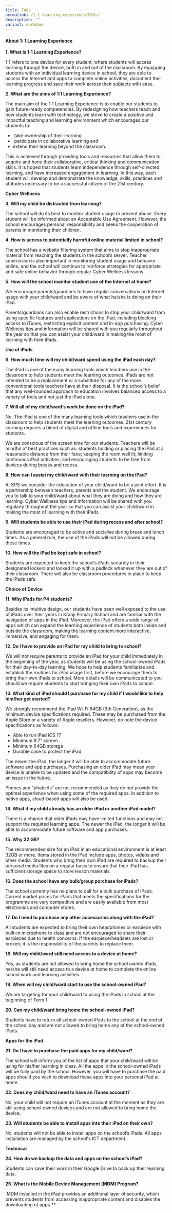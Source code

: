 ```yaml
---
title: FAQs
permalink: /1-1-learning-experience/FAQs/
description: ""
variant: markdown
---
```

#### **About 1: 1 Learning Experience**

**1\. What is 1:1 Learning Experience?**

1:1 refers to one device for every student, where students will access learning through the device, both in and out of the classroom. By equipping students with an individual learning device in school, they are able to access the Internet and apps to complete online activities, document their learning progress and save their work across their subjects with ease.  

  

**2\. What are the aims of 1:1 Learning Experience?**

The main aim of the 1:1 Learning Experience is to enable our students to gain future-ready competencies. By redesigning how teachers teach and how students learn with technology, we strive to create a positive and impactful teaching and learning environment which encourages our students to:  

*    take ownership of their learning
*    participate in collaborative learning and
*   extend their learning beyond the classroom.

This is achieved through providing tools and resources that allow them to acquire and hone their collaborative, critical thinking and communication skills. It is hoped that students learn independence through self-directed learning, and have increased engagement in learning. In this way, each student will develop and demonstrate the knowledge, skills, practices and attitudes necessary to be a successful citizen of the 21st century.

  

**Cyber Wellness**

**3\. Will my child be distracted from learning?**

The school will do its best to monitor student usage to prevent abuse. Every student will be informed about an Acceptable Use Agreement. However, the school encourages personal responsibility and seeks the cooperation of parents in monitoring their children.  

  

**4\. How is access to potentially harmful online material limited in school?**

The school has a website filtering system that aims to stop inappropriate material from reaching the students in the school’s server. Teacher supervision is also important in monitoring student usage and behavior online, and the school will continue to reinforce strategies for appropriate and safe online behavior through regular Cyber Wellness lessons.  

  

**5\. How will the school monitor student use of the Internet at home?**

We encourage parents/guardians to have regular conversations on Internet usage with your child/ward and be aware of what he/she is doing on their iPad.  

Parents/guardians can also enable restrictions to stop your child/ward from using specific features and applications on the iPad, including blocking access to iTunes, restricting explicit content and in-app purchasing. Cyber Wellness tips and information will be shared with you regularly throughout the year so that you can assist your child/ward in making the most of learning with their iPads.

  

**Use of iPads**

**6\. How much time will my child/ward spend using the iPad each day?**

The iPad is one of the many learning tools which teachers use in the classroom to help students meet the learning outcomes. iPads are not intended to be a replacement or a substitute for any of the more conventional tools teachers have at their disposal. It is the school’s belief that any well-rounded approach to education involves balanced access to a variety of tools and not just the iPad alone.  

  

**7\. Will all of my child/ward’s work be done on the iPad?**

No. The iPad is one of the many learning tools which teachers use in the classroom to help students meet the learning outcomes. 21st century learning requires a blend of digital and offline tools and experiences for students.  

We are conscious of the screen time for our students. Teachers will be mindful of best practices such as: students holding or placing the iPad at a reasonable distance from their face; keeping the room well lit; limiting continuous iPad activities; and encouraging students to be free from devices during breaks and recess.

  

**8\. How can I assist my child/ward with their learning on the iPad?**

At KPS we consider the education of your child/ward to be a joint effort. It is a partnership between teachers, parents and the student. We encourage you to talk to your child/ward about what they are doing and how they are learning. Cyber Wellness tips and information will be shared with you regularly throughout the year so that you can assist your child/ward in making the most of learning with their iPads.  

  

**9\. Will students be able to use their iPad during recess and after school?**

Students are encouraged to be active and socialise during break and lunch times. As a general rule, the use of the iPads will not be allowed during these times.  

  

**10\. How will the iPad be kept safe in school?**

Students are expected to keep the school’s iPads securely in their designated lockers and locked it up with a padlock whenever they are out of their classroom. There will also be classroom procedures in place to keep the iPads safe.

  

**Choice of Device**

**11\. Why iPads for P4 students?**

Besides its intuitive design, our students have been well exposed to the use of iPads over their years in Kranji Primary School and are familiar with the navigation of apps in the iPad. Moreover, the iPad offers a wide range of apps which can expand the learning experience of students both inside and outside the classroom, making the learning content more interactive, immersive, and engaging for them.  

  

**12\. Do I have to provide an iPad for my child to bring to school?**

We will not require parents to provide an iPad for your child immediately in the beginning of the year, as students will be using the school-owned iPads for their day-to-day learning. We hope to help students familiarize and establish the routines for iPad usage first, before we encourage them to bring their own iPads to school. More details will be communicated to you should we require students to start bringing their own iPads to school.  

  

**13\. What kind of iPad should I purchase for my child if I would like to help him/her get started?**

We strongly recommend the iPad Wi-Fi 64GB (9th Generation), as the minimum device specifications required. These may be purchased from the Apple Store or a variety of Apple resellers. However, do note the device specifications as follows:

*   Able to run iPad iOS 17
*   Minimum 9.7” screen
*   Minimum 64GB storage
*   Durable case to protect the iPad

The newer the iPad, the longer it will be able to accommodate future software and app purchases. Purchasing an older iPad may mean your device is unable to be updated and the compatibility of apps may become an issue in the future.

Phones and “phablets” are not recommended as they do not provide the optimal experience when using some of the required apps. In addition to native apps, cloud-based apps will also be used.

  

**14\. What if my child already has an older iPad or another iPad model?**

There is a chance that older iPads may have limited functions and may not support the required learning apps. The newer the iPad, the longer it will be able to accommodate future software and app purchases.  

  

**15\. Why 32 GB?**

The recommended size for an iPad in an educational environment is at least 32GB or more. Items stored in the iPad include apps, photos, videos and other media. Students who bring their own iPad are required to backup their personal media files on a regular basis to ensure that their iPad has sufficient storage space to store lesson materials.

  

**16\. Does the school have any bulk/group purchase for iPads?**

The school currently has no plans to call for a bulk purchase of iPads. Current market prices for iPads that meets the specifications for the programme are very competitive and are easily available from most electronics and computer stores.

  

**17\. Do I need to purchase any other accessories along with the iPad?**

All students are expected to bring their own headphones or earpiece with built-in microphone to class and are not encouraged to share their earpieces due to health concerns. If the earpiece/headsets are lost or broken, it is the responsibility of the parents to replace them.

  

**18\. Will my child/ward still need access to a device at home?**

Yes, as students are not allowed to bring home the school owned iPads, he/she will still need access to a device at home to complete the online school work and learning activities.

  

**19\. When will my child/ward start to use the school-owned iPad?**

We are targeting for your child/ward to using the iPads in school at the beginning of Term 1.

  

**20\. Can my child/ward bring home the school-owned iPad?**

Students have to return all school-owned iPads to the school at the end of the school day and are not allowed to bring home any of the school-owned iPads.

  

**Apps for the iPad**

**21\. Do I have to purchase the paid apps for my child/ward?**

The school will inform you of the list of apps that your child/ward will be using for his/her learning in class. All the apps in the school-owned iPads will be fully paid by the school. However, you will have to purchase the paid apps should you wish to download these apps into your personal iPad at home.

  

**22\. Does my child/ward need to have an iTunes account?**

No, your child will not require an iTunes account at the moment as they are still using school-owned devices and are not allowed to bring home the device. 

  

**23\. Will students be able to install apps into their iPad on their own?**

No, students will not be able to install apps on the school’s iPads. All apps installation are managed by the school's ICT department.   

  

**Technical**

  

**24\. How do we backup the data and apps on the school’s iPad?**

Students can save their work in their Google Drive to back up their learning data. 

  

**25\. What is the Mobile Device Management (MDM) Program?**

 MDM installed in the iPad provides an additional layer of security, which prevents students from accessing inappropriate content and disables the downloading of apps.**